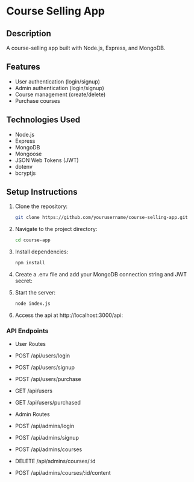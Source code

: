 # Course Selling App

## Description

A course-selling app built with Node.js, Express, and MongoDB.

## Features

- User authentication (login/signup)
- Admin authentication (login/signup)
- Course management (create/delete)
- Purchase courses

## Technologies Used

- Node.js
- Express
- MongoDB
- Mongoose
- JSON Web Tokens (JWT)
- dotenv
- bcryptjs

## Setup Instructions

1. Clone the repository:

   ```bash
   git clone https://github.com/yourusername/course-selling-app.git

   ```

2. Navigate to the project directory:

   ```bash
   cd course-app

   ```

3. Install dependencies:

   ```bash
   npm install

   ```

4. Create a .env file and add your MongoDB connection string and JWT secret:

5. Start the server:

   ```bash
   node index.js

   ```

6. Access the api at http://localhost:3000/api:

### API Endpoints

- User Routes

- POST /api/users/login

- POST /api/users/signup

- POST /api/users/purchase

- GET /api/users

- GET /api/users/purchased

- Admin Routes

- POST /api/admins/login

- POST /api/admins/signup

- POST /api/admins/courses

- DELETE /api/admins/courses/:id

- POST /api/admins/courses/:id/content
